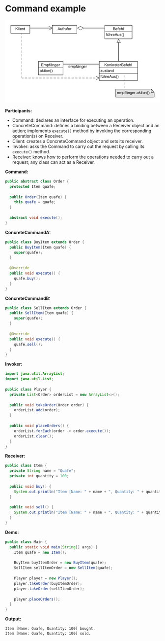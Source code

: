 # Command example

![command](../class-diagrams/command.png)

**Participants:**

* Command: declares an interface for executing an operation.
* ConcreteCommand: defines a binding between a Receiver object and an action; implements `execute()` method by invoking the corresponding operation(s) on Receiver.
* Client: creates a ConcreteCommand object and sets its receiver.
* Invoker: asks the Command to carry out the request by calling its `execute()` method.
* Receiver: knows how to perform the operations needed to carry out a request; any class can act as a Receiver.

**Command:**

  ```java
  public abstract class Order {
    protected Item quafe;

    public Order(Item quafe) {
      this.quafe = quafe;
    }

    abstract void execute();
  }
  ```
  
**ConcreteCommandA:**

  ```java
  public class BuyItem extends Order {
    public BuyItem(Item quafe) {
      super(quafe);
    }

    @Override
    public void execute() {
      quafe.buy();
    }
  }
  ```
  
**ConcreteCommandB:**

  ```java
  public class SellItem extends Order {
    public SellItem(Item quafe) {
      super(quafe);
    }

    @Override
    public void execute() {
      quafe.sell();
    }
  }
  ```
  
**Invoker:**

  ```java
  import java.util.ArrayList;
  import java.util.List;

  public class Player {
    private List<Order> orderList = new ArrayList<>();

    public void takeOrder(Order order) {
      orderList.add(order);
    }

    public void placeOrders() {
      orderList.forEach(order -> order.execute());
      orderList.clear();
    }
  }
  ```
  
**Receiver:**

  ```java
  public class Item {
    private String name = "Quafe";
    private int quantity = 100;

    public void buy() {
      System.out.println("Item [Name: " + name + ", Quantity: " + quantity + "] bought.");
    }

    public void sell() {
      System.out.println("Item [Name: " + name + ", Quantity: " + quantity + "] sold.");
    }
  }
  ```
  
**Demo:**

  ```java
  public class Main {
    public static void main(String[] args) {
      Item quafe = new Item();

      BuyItem buyItemOrder = new BuyItem(quafe);
      SellItem sellItemOrder = new SellItem(quafe);

      Player player = new Player();
      player.takeOrder(buyItemOrder);
      player.takeOrder(sellItemOrder);

      player.placeOrders();
    }
  }
  ```
  
**Output:**

  ```
  Item [Name: Quafe, Quantity: 100] bought.
  Item [Name: Quafe, Quantity: 100] sold.
  ```